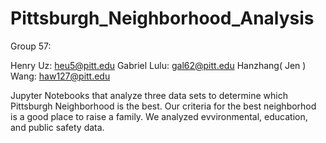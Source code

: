 # Pittsburgh_Neighborhood_Analysis
Group 57: 

Henry Uz: heu5@pitt.edu
Gabriel Lulu: gal62@pitt.edu
Hanzhang( Jen ) Wang: haw127@pitt.edu

Jupyter Notebooks that analyze three data sets to determine which Pittsburgh Neighborhood is the best. Our criteria for the best neighborhod is a good place to raise a family. We analyzed evvironmental, education, and public safety data. 
